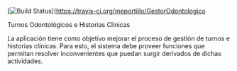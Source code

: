 [![Build Status](https://travis-ci.org/meportillo/GestorOdontologico.svg?branch=master)](https://travis-ci.org/meportillo/GestorOdontologico

Turnos Odontológicos e Historias Clínicas

La aplicación tiene como objetivo mejorar el proceso de gestión de turnos e historias clínicas.
Para esto, el sistema debe proveer funciones que permitan resolver inconvenientes
que puedan surgir derivados de dichas actividades.
